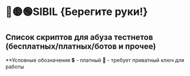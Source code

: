 # 🔴🟡🟢SIBIL {Берегите руки!}

## Список скриптов для абуза тестнетов (бесплатных/платных/ботов и прочее)

**Условные обозначения
💲 - платный
🔑 - требует приватный ключ для работы
